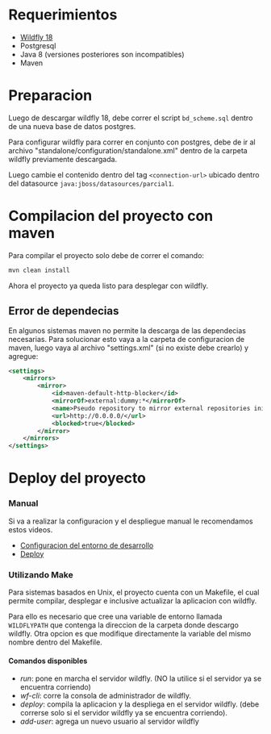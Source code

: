 # Requerimientos

- [Wildfly 18](https://drive.google.com/file/d/1YqprEej75ofErCmDE92nF7WkZh2xVEBa/view)
- Postgresql
- Java 8 (versiones posteriores son incompatibles)
- Maven

# Preparacion

Luego de descargar wildfly 18, debe correr el script `bd_scheme.sql` dentro de una nueva base de datos postgres.

Para configurar wildfly para correr en conjunto con postgres, debe de ir al archivo
"standalone/configuration/standalone.xml" dentro de la carpeta wildfly previamente descargada.

Luego cambie el contenido dentro del tag `<connection-url>` ubicado dentro del datasource `java:jboss/datasources/parcial1`.

# Compilacion del proyecto con maven

Para compilar el proyecto solo debe de correr el comando:
```bash
mvn clean install
```

Ahora el proyecto ya queda listo para desplegar con wildfly.

## Error de dependecias

En algunos sistemas maven no permite la descarga de las dependecias necesarias.
Para solucionar esto vaya a la carpeta de configuracion de maven, luego vaya al archivo "settings.xml" (si no existe
debe crearlo) y agregue: 

```xml
<settings>
    <mirrors>
        <mirror>
            <id>maven-default-http-blocker</id>
            <mirrorOf>external:dummy:*</mirrorOf>
            <name>Pseudo repository to mirror external repositories initially using HTTP.</name>
            <url>http://0.0.0.0/</url>
            <blocked>true</blocked>
        </mirror>
    </mirrors>
</settings>
```

# Deploy del proyecto

### Manual

Si va a realizar la configuracion y el despliegue manual le recomendamos estos videos.

- [Configuracion del entorno de desarrollo](https://drive.google.com/file/d/10mOpcU_6aq_CQQ8g21TRFzCN5MRBPPsw/view?usp=sharing)
- [Deploy](https://drive.google.com/file/d/1tCM9ESRBanLIluA5E8FvBumDrJvHNlUb/view?usp=sharing)

### Utilizando Make

Para sistemas basados en Unix, el proyecto cuenta con un Makefile, el cual permite compilar,
desplegar e inclusive actualizar la aplicacion con wildfly.

Para ello es necesario que cree una variable de entorno llamada `WILDFLYPATH` que contenga la
direccion de la carpeta donde descargo wildfly. Otra opcion es que modifique
directamente la variable del mismo nombre dentro del Makefile.

#### Comandos disponibles

- _run_: pone en marcha el servidor wildfly. (NO la utilice si el servidor ya se encuentra corriendo)
- _wf-cli_: corre la consola de administrador de wildfly.
- _deploy_: compila la aplicacion y la despliega en el servidor wildfly. (debe
correrse solo si el servidor wildfly ya se encuentra corriendo).
- _add-user_: agrega un nuevo usuario al servidor wildfly
